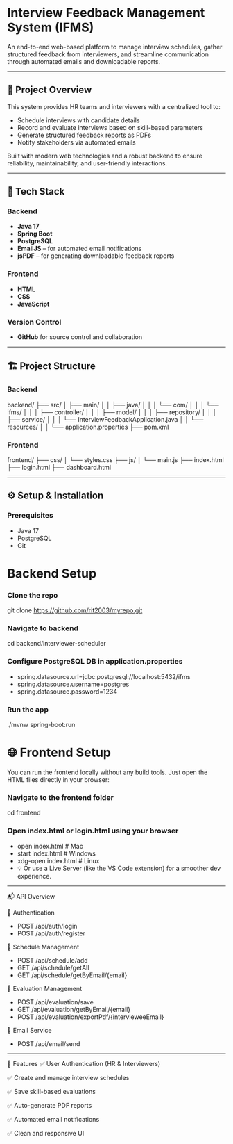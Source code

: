 # Interview Feedback Management System (IFMS)

An end-to-end web-based platform to manage interview schedules, gather structured feedback from interviewers, and streamline communication through automated emails and downloadable reports.

---

## 📌 Project Overview

This system provides HR teams and interviewers with a centralized tool to:
- Schedule interviews with candidate details
- Record and evaluate interviews based on skill-based parameters
- Generate structured feedback reports as PDFs
- Notify stakeholders via automated emails

Built with modern web technologies and a robust backend to ensure reliability, maintainability, and user-friendly interactions.

---

## 🚀 Tech Stack

### Backend
- **Java 17**
- **Spring Boot**
- **PostgreSQL**
- **EmailJS** – for automated email notifications
- **jsPDF** – for generating downloadable feedback reports

### Frontend
- **HTML**
- **CSS**
- **JavaScript**

### Version Control
- **GitHub** for source control and collaboration

---

## 🏗️ Project Structure

### Backend
backend/ ├── src/ │ ├── main/ │ │ ├── java/ │ │ │ └── com/ │ │ │ └── ifms/ │ │ │ ├── controller/ │ │ │ ├── model/ │ │ │ ├── repository/ │ │ │ ├── service/ │ │ │ └── InterviewFeedbackApplication.java │ │ └── resources/ │ │ └── application.properties ├── pom.xml

### Frontend
frontend/ ├── css/ │ └── styles.css ├── js/ │ └── main.js ├── index.html ├── login.html ├── dashboard.html

---

## ⚙️ Setup & Installation

### Prerequisites
- Java 17
- PostgreSQL
- Git

# Backend Setup
### Clone the repo
git clone https://github.com/rit2003/myrepo.git

### Navigate to backend
cd backend/interviewer-scheduler

### Configure PostgreSQL DB in application.properties
- spring.datasource.url=jdbc:postgresql://localhost:5432/ifms
- spring.datasource.username=postgres
- spring.datasource.password=1234

### Run the app
./mvnw spring-boot:run

# 🌐 Frontend Setup
You can run the frontend locally without any build tools. Just open the HTML files directly in your browser:

### Navigate to the frontend folder
cd frontend

### Open index.html or login.html using your browser
- open index.html    # Mac
- start index.html   # Windows
- xdg-open index.html # Linux
- 💡 Or use a Live Server (like the VS Code extension) for a smoother dev experience.

-----------------------

📬 API Overview

🔐 Authentication
- POST /api/auth/login
- POST /api/auth/register

📅 Schedule Management
- POST /api/schedule/add
- GET /api/schedule/getAll
- GET /api/schedule/getByEmail/{email}

📝 Evaluation Management
- POST /api/evaluation/save
- GET /api/evaluation/getByEmail/{email}
- POST /api/evaluation/exportPdf/{intervieweeEmail}

📧 Email Service
- POST /api/email/send

-----------------------------

🧩 Features
✅ User Authentication (HR & Interviewers)

✅ Create and manage interview schedules

✅ Save skill-based evaluations

✅ Auto-generate PDF reports

✅ Automated email notifications

✅ Clean and responsive UI

